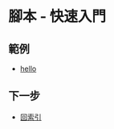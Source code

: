 
# 腳本 - 快速入門


## 範例

* [hello](https://github.com/samwhelp/note-about-fontforge/tree/gh-pages/ubuntu/18.04/demo/quick-start/hello)


## 下一步

* [回索引](all.md)
